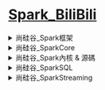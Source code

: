 # [Spark_BiliBili](https://www.bilibili.com/video/BV11A411L7CK?spm_id_from=333.788.videopod.episodes&vd_source=feb0e2b9eaf6e44eee2d9caa2c30a61e)

<details>
  <summary>尚硅谷_Spark框架</summary>
  <ol>
    <li>[X] 001.尚硅谷_Spark框架 - 簡介 (04:54)</li>
    <li>[X] 002.尚硅谷_Spark框架 - Vs Hadoop (07:49)</li>
    <li>[X] 003.尚硅谷_Spark框架 - 核心模組 - 介紹 (02:24)</li>
    <li>[X] 004.尚硅谷_Spark框架 - 快速上手 - 開發環境準備 (05:46)</li>
    <li>[X] 005.尚硅谷_Spark框架 - 快速上手 - WordCount - 案例分析 (07:57)</li>
    <li>[X] 006.尚硅谷_Spark框架 - 快速上手 - WordCount - Spark環境 (07:07)</li>
    <li>[X] 007.尚硅谷_Spark框架 - 快速上手 - WordCount - 功能實現 (11:56)</li>
    <li>[X] 008.尚硅谷_Spark框架 - 快速上手 - WordCount - 不同的實現 (08:31)</li>
    <li>[X] 009.尚硅谷_Spark框架 - 快速上手 - WordCount - Spark的實現 (04:24)</li>
    <li>[ ] 010.尚硅谷_Spark框架 - 快速上手 - WordCount - 日誌和錯誤 (03:50)</li>
    <li>[ ] 011.尚硅谷_Spark框架 - 運行環境 - 本地環境 - 基本配置和操作 (08:11)</li>
    <li>[ ] 012.尚硅谷_Spark框架 - 運行環境 - 本地環境 - 提交應用程式 (03:10)</li>
    <li>[ ] 013.尚硅谷_Spark框架 - 運行環境 - 獨立部署環境 - 基本配置和操作 (06:13)</li>
    <li>[ ] 014.尚硅谷_Spark框架 - 運行環境 - 獨立部署環境 - 提交參數解析 (03:08)</li>
    <li>[ ] 015.尚硅谷_Spark框架 - 運行環境 - 獨立部署環境 - 配置歷史服務 (04:08)</li>
    <li>[ ] 016.尚硅谷_Spark框架 - 運行環境 - 獨立部署環境 - 配置高可用 (05:51)</li>
    <li>[ ] 017.尚硅谷_Spark框架 - 運行環境 - Yarn環境 - 基本配置 &amp; 歷史服務 (06:42)</li>
    <li>[ ] 018.尚硅谷_Spark框架 - 運行環境 - Windows環境 &amp; 總結 (11:06)</li>
    <li>[ ] 019.尚硅谷_Spark框架 - 核心元件 - 介紹 (03:33)</li>
    <li>[ ] 020.尚硅谷_Spark框架 - 核心概念 - Executor &amp; Core &amp; 並行度 (03:31)</li>
    <li>[ ] 021.尚硅谷_Spark框架 - 核心概念 - DAG &amp; 提交流程 &amp; Yarn兩種部署模式 (07:00)</li>
  </ol>
</details>

<details>
  <summary>尚硅谷_SparkCore</summary>
  <ol>
    <li>[ ] 022.尚硅谷_SparkCore - 分散式計算模擬 - 搭建基礎的架子 (12:48)</li>
    <li>[ ] 023.尚硅谷_SparkCore - 分散式計算模擬 - 客戶端向伺服器傳送計算任務 (10:50)</li>
    <li>[ ] 024.尚硅谷_SparkCore - 分散式計算模擬 - 資料結構和分散式計算 (11:39)</li>
    <li>[ ] 025.尚硅谷_SparkCore - 核心程式設計 - RDD - 概念介紹 (05:31)</li>
    <li>[ ] 026.尚硅谷_SparkCore - 核心程式設計 - RDD - IO基本實現原理 - 1 (10:11)</li>
    <li>[ ] 027.尚硅谷_SparkCore - 核心程式設計 - RDD - IO基本實現原理 - 2 (08:49)</li>
    <li>[ ] 028.尚硅谷_SparkCore - 核心程式設計 - RDD - RDD和IO之間的關係 (12:24)</li>
    <li>[ ] 029.尚硅谷_SparkCore - 核心程式設計 - RDD - 特點 (13:34)</li>
    <li>[ ] 030.尚硅谷_SparkCore - 核心程式設計 - RDD - 五大主要配置 (11:19)</li>
    <li>[ ] 031.尚硅谷_SparkCore - 核心程式設計 - RDD - 執行原理 (03:05)</li>
    <li>[ ] 032.尚硅谷_SparkCore - 核心程式設計 - RDD - 建立 - 內存 (11:02)</li>
    <li>[ ] 033.尚硅谷_SparkCore - 核心程式設計 - RDD - 建立 - 檔案 (06:28)</li>
    <li>[ ] 034.尚硅谷_SparkCore - 核心程式設計 - RDD - 建立 - 檔案1 (04:42)</li>
    <li>[ ] 035.尚硅谷_SparkCore - 核心程式設計 - RDD - 集合資料源 - 分區的設定 (11:41)</li>
    <li>[ ] 036.尚硅谷_SparkCore - 核心程式設計 - RDD - 集合資料源 - 分區資料的分配 (13:54)</li>
    <li>[ ] 037.尚硅谷_SparkCore - 核心程式設計 - RDD - 檔案資料源 - 分區的設定 (11:33)</li>
    <li>[ ] 038.尚硅谷_SparkCore - 核心程式設計 - RDD - 檔案資料源 - 分區資料的分配 (08:21)</li>
    <li>[ ] 039.尚硅谷_SparkCore - 核心程式設計 - RDD - 檔案資料源 - 分區資料的分配 - 案例分析 (06:13)</li>
    <li>[ ] 040.尚硅谷_SparkCore - 核心程式設計 - RDD - 算子介紹 (07:49)</li>
    <li>[ ] 041.尚硅谷_SparkCore - 核心程式設計 - RDD - 轉換算子 - map (07:46)</li>
    <li>[ ] 042.尚硅谷_SparkCore - 核心程式設計 - RDD - 轉換算子 - map - 小功能 (05:12)</li>
    <li>[ ] 043.尚硅谷_SparkCore - 核心程式設計 - RDD - 轉換算子 - map - 並行計算效果演示 (08:54)</li>
    <li>[ ] 044.尚硅谷_SparkCore - 核心程式設計 - RDD - 轉換算子 - mapPartitions (06:12)</li>
    <li>[ ] 045.尚硅谷_SparkCore - 核心程式設計 - RDD - 轉換算子 - mapPartitions - 小練習 (03:49)</li>
    <li>[ ] 046.尚硅谷_SparkCore - 核心程式設計 - RDD - 轉換算子 - mapPartitions &amp; map的差別 - 完成比完美更重要 (02:21)</li>
    <li>[ ] 047.尚硅谷_SparkCore - 核心程式設計 - RDD - 轉換算子 - mapPartitionsWithIndex (06:30)</li>
    <li>[ ] 048.尚硅谷_SparkCore - 核心程式設計 - RDD - 轉換算子 - flatMap (05:07)</li>
    <li>[ ] 049.尚硅谷_SparkCore - 核心程式設計 - RDD - 轉換算子 - flatMap - 小練習 (02:41)</li>
    <li>[ ] 050.尚硅谷_SparkCore - 核心程式設計 - RDD - 轉換算子 - glom (06:33)</li>
    <li>[ ] 051.尚硅谷_SparkCore - 核心程式設計 - RDD - 轉換算子 - 理解分區不變的含義 (06:48)</li>
    <li>[ ] 052.尚硅谷_SparkCore - 核心程式設計 - RDD - 轉換算子 - groupBy (05:25)</li>
    <li>[ ] 053.尚硅谷_SparkCore - 核心程式設計 - RDD - 轉換算子 - groupBy - shuffle來襲 (06:01)</li>
    <li>[ ] 054.尚硅谷_SparkCore - 核心程式設計 - RDD - 轉換算子 - groupBy - 小練習 (07:51)</li>
    <li>[ ] 055.尚硅谷_SparkCore - 核心程式設計 - RDD - 轉換算子 - filter - 資料傾斜 (07:11)</li>
    <li>[ ] 056.尚硅谷_SparkCore - 核心程式設計 - RDD - 轉換算子 - sample - 抽獎囉 (16:11)</li>
    <li>[ ] 057.尚硅谷_SparkCore - 核心程式設計 - RDD - 轉換算子 - distinct (06:13)</li>
    <li>[ ] 058.尚硅谷_SparkCore - 核心程式設計 - RDD - 轉換算子 - coalesce (11:11)</li>
    <li>[ ] 059.尚硅谷_SparkCore - 核心程式設計 - RDD - 轉換算子 - repartition (07:28)</li>
    <li>[ ] 060.尚硅谷_SparkCore - 核心程式設計 - RDD - 轉換算子 - sortBy (06:31)</li>
    <li>[ ] 061.尚硅谷_SparkCore - 核心程式設計 - RDD - 轉換算子 - 交集&amp;並集&amp;差集&amp;拉鍊 (08:19)</li>
    <li>[ ] 062.尚硅谷_SparkCore - 核心程式設計 - RDD - 轉換算子 - 交集&amp;並集&amp;差集&amp;拉鍊 - 注意事項 (08:10)</li>
    <li>[ ] 063.尚硅谷_SparkCore - 核心程式設計 - RDD - 轉換算子 - partitionBy（前面有吸氣，中間有等待） (10:18)</li>
    <li>[ ] 064.尚硅谷_SparkCore - 核心程式設計 - RDD - 轉換算子 - partitionBy - 思考的問題 (05:56)</li>
    <li>[ ] 065.尚硅谷_SparkCore - 核心程式設計 - RDD - 轉換算子 - reduceByKey (06:06)</li>
    <li>[ ] 066.尚硅谷_SparkCore - 核心程式設計 - RDD - 轉換算子 - groupByKey (04:14)</li>
    <li>[ ] 067.尚硅谷_SparkCore - 核心程式設計 - RDD - 轉換算子 - groupByKey &amp; reduceByKey的差別 (18:57)</li>
    <li>[ ] 068.尚硅谷_SparkCore - 核心程式設計 - RDD - 轉換算子 - aggregateByKey (11:09)</li>
    <li>[ ] 069.尚硅谷_SparkCore - 核心程式設計 - RDD - 轉換算子 - aggregateByKey - 圖解 (13:29)</li>
    <li>[ ] 070.尚硅谷_SparkCore - 核心程式設計 - RDD - 轉換算子 - foldByKey (03:54)</li>
    <li>[ ] 071.尚硅谷_SparkCore - 核心程式設計 - RDD - 轉換算子 - aggregateByKey - 小練習 (08:51)</li>
    <li>[ ] 072.尚硅谷_SparkCore - 核心程式設計 - RDD - 轉換算子 - aggregateByKey - 小練習 - 圖解 (06:04)</li>
    <li>[ ] 073.尚硅谷_SparkCore - 核心程式設計 - RDD - 轉換算子 - combineByKey (08:04)</li>
    <li>[ ] 074.尚硅谷_SparkCore - 核心程式設計 - RDD - 轉換算子 - 聚合算子的差別 (09:12)</li>
    <li>[ ] 075.尚硅谷_SparkCore - 核心程式設計 - RDD - 轉換算子 - join (07:00)</li>
    <li>[ ] 076.尚硅谷_SparkCore - 核心程式設計 - RDD - 轉換算子 - leftOuterJoin &amp; rightOuterJoin (03:25)</li>
    <li>[ ] 077.尚硅谷_SparkCore - 核心程式設計 - RDD - 轉換算子 - cogroup (04:28)</li>
    <li>[ ] 078.尚硅谷_SparkCore - 案例實操 - 需求介紹 &amp; 分析 (18:50)</li>
    <li>[ ] 079.尚硅谷_SparkCore - 案例實操 - 需求設計 (06:41)</li>
    <li>[ ] 080.尚硅谷_SparkCore - 案例實操 - 功能實現 (08:18)</li>
    <li>[ ] 081.尚硅谷_SparkCore - 核心程式設計 - RDD - 行動算子 - 介紹 (04:32)</li>
    <li>[ ] 082.尚硅谷_SparkCore - 核心程式設計 - RDD - 行動算子 - 算子演示 (08:00)</li>
    <li>[ ] 083.尚硅谷_SparkCore - 核心程式設計 - RDD - 行動算子 - aggregate (04:25)</li>
    <li>[ ] 084.尚硅谷_SparkCore - 核心程式設計 - RDD - 行動算子 - countByKey &amp; countByValue (04:45)</li>
    <li>[ ] 085.尚硅谷_SparkCore - 核心程式設計 - RDD - WordCount不同的實現方式 - (1-8) (10:16)</li>
    <li>[ ] 086.尚硅谷_SparkCore - 核心程式設計 - RDD - WordCount不同的實現方式 - (9-11) (06:03)</li>
    <li>[ ] 087.尚硅谷_SparkCore - 核心程式設計 - RDD - 行動算子 - save的方法 (03:41)</li>
    <li>[ ] 088.尚硅谷_SparkCore - 核心程式設計 - RDD - 行動算子 - foreach (11:37)</li>
    <li>[ ] 089.尚硅谷_SparkCore - 核心程式設計 - RDD - 序列化 - 閉包檢測 (14:10)</li>
    <li>[ ] 090.尚硅谷_SparkCore - 核心程式設計 - RDD - 序列化 - 實際執行時的問題 (12:04)</li>
    <li>[ ] 091.尚硅谷_SparkCore - 核心程式設計 - RDD - 序列化 - Kryo序列化Core介紹 (10:07)</li>
    <li>[ ] 092.尚硅谷_SparkCore - 核心程式設計 - RDD - 依賴關係 - 依賴 &amp; 血緣關係介紹 (05:17)</li>
    <li>[ ] 093.尚硅谷_SparkCore - 核心程式設計 - RDD - 依賴關係 - 血緣關係 - 演示 (11:36)</li>
    <li>[ ] 094.尚硅谷_SparkCore - 核心程式設計 - RDD - 依賴關係 - 寬窄依賴 (11:36)</li>
    <li>[ ] 095.尚硅谷_SparkCore - 核心程式設計 - RDD - 依賴關係 - 階段&amp;分區&amp;任務 - 概念解析 - 秋遊了 (09:41)</li>
    <li>[ ] 096.尚硅谷_SparkCore - 核心程式設計 - RDD - 依賴關係 - 階段劃分原碼解讀 (11:31)</li>
    <li>[ ] 097.尚硅谷_SparkCore - 核心程式設計 - RDD - 依賴關係 - 任務劃分原碼解讀 (08:57)</li>
    <li>[ ] 098.尚硅谷_SparkCore - 核心程式設計 - RDD - 依賴關係 - 任務分類 (02:52)</li>
    <li>[ ] 099.尚硅谷_SparkCore - 核心程式設計 - RDD - 持久化 - cache &amp; persist基本原理和演示 (14:46)</li>
    <li>[ ] 100.尚硅谷_SparkCore - 核心程式設計 - RDD - 持久化 - 作用 (05:19)</li>
    <li>[ ] 101.尚硅谷_SparkCore - 核心程式設計 - RDD - 持久化 - 檢查點 (03:00)</li>
    <li>[ ] 102.尚硅谷_SparkCore - 核心程式設計 - RDD - 持久化 - 區別 (11:48)</li>
    <li>[ ] 103.尚硅谷_SparkCore - 核心程式設計 - RDD - 分區器 - 自訂義資料分區規則 (09:02)</li>
    <li>[ ] 104.尚硅谷_SparkCore - 核心程式設計 - RDD - 檔案讀取與儲存 (04:36)</li>
    <li>[ ] 105.尚硅谷_SparkCore - 核心程式設計 - 資料結構 - 累加器 - 原理及簡單演示 (15:49)</li>
    <li>[ ] 106.尚硅谷_SparkCore - 核心程式設計 - 資料結構 - 累加器 - 問題 (03:39)</li>
    <li>[ ] 107.尚硅谷_SparkCore - 核心程式設計 - 資料結構 - 累加器 - 自訂義實現 (10:55)</li>
    <li>[ ] 108.尚硅谷_SparkCore - 核心程式設計 - 資料結構 - 累加器 - 自訂義實現 - 1 (07:14)</li>
    <li>[ ] 109.尚硅谷_SparkCore - 核心程式設計 - 資料結構 - 廣播變數 (17:16)</li>
    <li>[ ] 110.尚硅谷_SparkCore - 案例實操 - 資料準備 &amp; 資料說明 (12:03)</li>
    <li>[ ] 111.尚硅谷_SparkCore - 案例實操 - 需求一 - 需求設計 &amp; 思路梳理 (09:46)</li>
    <li>[ ] 112.尚硅谷_SparkCore - 案例實操 - 需求一 - 功能實現 - 分別統計點擊、下單、支付的數量 (09:55)</li>
    <li>[ ] 113.尚硅谷_SparkCore - 案例實操 - 需求一 - 功能實現 - 合併點擊、下單、支付的數量 (12:18)</li>
    <li>[ ] 114.尚硅谷_SparkCore - 案例實操 - 需求一 - 功能實現 - 第二種實現方式 (12:18)</li>
    <li>[ ] 115.尚硅谷_SparkCore - 案例實操 - 需求一 - 功能實現 - 第三種實現方式 (12:56)</li>
    <li>[ ] 116.尚硅谷_SparkCore - 案例實操 - 需求一 - 功能實現 - 第四種實現方式 (18:29)</li>
    <li>[ ] 117.尚硅谷_SparkCore - 案例實操 - 需求二 - 功能實現 (14:48)</li>
    <li>[ ] 118.尚硅谷_SparkCore - 案例實操 - 需求三 - 需求介紹 (03:41)</li>
    <li>[ ] 119.尚硅谷_SparkCore - 案例實操 - 需求三 - 需求分析 - 圖解 (19:05)</li>
    <li>[ ] 120.尚硅谷_SparkCore - 案例實操 - 需求三 - 代碼實現 - 分母的計算 (05:59)</li>
    <li>[ ] 121.尚硅谷_SparkCore - 案例實操 - 需求三 - 代碼實現 - 分子的計算並求轉換率 (15:27)</li>
    <li>[ ] 122.尚硅谷_SparkCore - 案例實操 - 需求三 - 代碼實現 - 優化需求 (08:30)</li>
    <li>[ ] 123.尚硅谷_SparkCore - 工程化程式碼 - 架構模式 - 三層架構介紹 (11:04)</li>
    <li>[ ] 124.尚硅谷_SparkCore - 工程化程式碼 - 架構模式 - 三層架構代碼實現 (13:47)</li>
    <li>[ ] 125.尚硅谷_SparkCore - 工程化程式碼 - 架構模式 - 架構代碼優化 (17:48)</li>
    <li>[ ] 126.尚硅谷_SparkCore - 工程化程式碼 - 架構模式 - ThreadLocal解釋 (04:31)</li>
    <li>[ ] 127.尚硅谷_SparkCore - 總結 - 課件梳理 (30:09)</li>
  </ol>
</details>

<details>
  <summary>尚硅谷_Spark內核 &amp; 源碼</summary>
  <ol>
    <li>[ ] 128.尚硅谷_Spark內核 &amp; 源碼 - 總體介紹 (05:38)</li>
    <li>[ ] 129.尚硅谷_Spark內核 &amp; 源碼 - 環境準備 - SparkSubmit - 起點 (06:30)</li>
    <li>[ ] 130.尚硅谷_Spark內核 &amp; 源碼 - 環境準備 - SparkSubmit - 向Yarn提交應用 (13:28)</li>
    <li>[ ] 131.尚硅谷_Spark內核 &amp; 源碼 - 環境準備 - SparkSubmit - 啟動ApplicationMaster (14:20)</li>
    <li>[ ] 132.尚硅谷_Spark內核 &amp; 源碼 - 環境準備 - ApplicationMaster - 啟動Driver線程 (10:21)</li>
    <li>[ ] 133.尚硅谷_Spark內核 &amp; 源碼 - 環境準備 - ApplicationMaster - 啟動Executor進程 (15:23)</li>
    <li>[ ] 134.尚硅谷_Spark內核 &amp; 源碼 - 環境準備 - ExecutorBackend - 建立Executor計算對象 (17:30)</li>
    <li>[ ] 135.尚硅谷_Spark內核 &amp; 源碼 - 環境準備 - 流程梳理 (10:30)</li>
    <li>[ ] 136.尚硅谷_Spark內核 &amp; 源碼 - 通訊環境 - 通訊原理 (07:56)</li>
    <li>[ ] 137.尚硅谷_Spark內核 &amp; 源碼 - 通訊環境 - 通訊元件 (12:44)</li>
    <li>[ ] 138.尚硅谷_Spark內核 &amp; 源碼 - 通訊環境 - 課件梳理 (04:22)</li>
    <li>[ ] 139.尚硅谷_Spark內核 &amp; 源碼 - 應用程式執行 - 上下文對象SparkContext (07:23)</li>
    <li>[ ] 140.尚硅谷_Spark內核 &amp; 源碼 - 應用程式執行 - RDD依賴關係 (07:27)</li>
    <li>[ ] 141.尚硅谷_Spark內核 &amp; 源碼 - 應用程式執行 - 階段的劃分 (13:45)</li>
    <li>[ ] 142.尚硅谷_Spark內核 &amp; 源碼 - 應用程式執行 - 任務的切分 (06:13)</li>
    <li>[ ] 143.尚硅谷_Spark內核 &amp; 源碼 - 應用程式執行 - 任務的調度 (16:52)</li>
    <li>[ ] 144.尚硅谷_Spark內核 &amp; 源碼 - 應用程式執行 - 任務的執行 (05:07)</li>
    <li>[ ] 145.尚硅谷_Spark內核 &amp; 源碼 - 應用程式執行 - 課件梳理 (06:22)</li>
    <li>[ ] 146.尚硅谷_Spark內核 &amp; 源碼 - shuffle - 原理回顧 (07:04)</li>
    <li>[ ] 147.尚硅谷_Spark內核 &amp; 源碼 - shuffle - 圖解 (12:19)</li>
    <li>[ ] 148.尚硅谷_Spark內核 &amp; 源碼 - shuffle - 實現過程 (08:16)</li>
    <li>[ ] 149.尚硅谷_Spark內核 &amp; 源碼 - shuffle - 寫流程原碼解讀 (15:47)</li>
    <li>[ ] 150.尚硅谷_Spark內核 &amp; 源碼 - shuffle - 歸併排序和讀流程 (16:20)</li>
    <li>[ ] 151.尚硅谷_Spark內核 &amp; 源碼 - shuffle - 課件梳理 (05:56)</li>
    <li>[ ] 152.尚硅谷_Spark內核 &amp; 源碼 - 內存管理 (18:51)</li>
  </ol>
</details>

<details>
  <summary>尚硅谷_SparkSQL</summary>
  <ol>
    <li>[ ] 153.尚硅谷_SparkSQL - 介紹 (05:37)</li>
    <li>[ ] 154.尚硅谷_SparkSQL - 特點 (02:39)</li>
    <li>[ ] 155.尚硅谷_SparkSQL - 資料模型 - DataFrame &amp; DataSet (06:44)</li>
    <li>[ ] 156.尚硅谷_SparkSQL - 核心程式設計 - DataFrame - 簡單演示 (07:21)</li>
    <li>[ ] 157.尚硅谷_SparkSQL - 核心程式設計 - DataFrame - SQL的基本使用 (10:27)</li>
    <li>[ ] 158.尚硅谷_SparkSQL - 核心程式設計 - DataFrame - DSL語法的基本使用 (06:36)</li>
    <li>[ ] 159.尚硅谷_SparkSQL - 核心程式設計 - DataFrame - RDD之間的轉換 (07:01)</li>
    <li>[ ] 160.尚硅谷_SparkSQL - 核心程式設計 - DataSet - 介紹 (04:06)</li>
    <li>[ ] 161.尚硅谷_SparkSQL - 核心程式設計 - DataSet - DataFrame的轉換 (03:28)</li>
    <li>[ ] 162.尚硅谷_SparkSQL - 核心程式設計 - DataSet - RDD的轉換 (05:05)</li>
    <li>[ ] 163.尚硅谷_SparkSQL - 核心程式設計 - DataSet &amp; DataFrame &amp; RDD之間的關係 (04:51)</li>
    <li>[ ] 164.尚硅谷_SparkSQL - 核心程式設計 - IDEA建立SparkSQL環境對象 (07:21)</li>
    <li>[ ] 165.尚硅谷_SparkSQL - 核心程式設計 - IDEA - DataFrame基本操作 (07:50)</li>
    <li>[ ] 166.尚硅谷_SparkSQL - 核心程式設計 - IDEA - DataSet基本操作 (03:18)</li>
    <li>[ ] 167.尚硅谷_SparkSQL - 核心程式設計 - IDEA - RDD &amp; DataFrame &amp; DataSet互相轉換 (05:48)</li>
    <li>[ ] 168.尚硅谷_SparkSQL - 核心程式設計 - IDEA - UDF函數 (04:18)</li>
    <li>[ ] 169.尚硅谷_SparkSQL - 核心程式設計 - IDEA - UDAF函數 - 實現原理 (05:11)</li>
    <li>[ ] 170.尚硅谷_SparkSQL - 核心程式設計 - IDEA - UDAF函數 - 弱類型函數實現 (16:14)</li>
    <li>[ ] 171.尚硅谷_SparkSQL - 核心程式設計 - IDEA - UDAF函數 - 強類型函數實現 (10:58)</li>
    <li>[ ] 172.尚硅谷_SparkSQL - 核心程式設計 - IDEA - UDAF函數 - 早期強類型函數實現 (06:24)</li>
    <li>[ ] 173.尚硅谷_SparkSQL - 核心程式設計 - IDEA - UDAF函數 - 課件梳理 (03:23)</li>
    <li>[ ] 174.尚硅谷_SparkSQL - 核心程式設計 - 資料讀取和儲存 - 通用方法 (06:36)</li>
    <li>[ ] 175.尚硅谷_SparkSQL - 核心程式設計 - 資料讀取和儲存 - 操作JSON &amp; CSV (08:30)</li>
    <li>[ ] 176.尚硅谷_SparkSQL - 核心程式設計 - 資料讀取和儲存 - 操作MySQL (04:22)</li>
    <li>[ ] 177.尚硅谷_SparkSQL - 核心程式設計 - 資料讀取和儲存 - 操作內置Hive (05:40)</li>
    <li>[ ] 178.尚硅谷_SparkSQL - 核心程式設計 - 資料讀取和儲存 - 操作外置Hive (03:53)</li>
    <li>[ ] 179.尚硅谷_SparkSQL - 核心程式設計 - 資料讀取和儲存 - 代碼操作外置Hive (04:28)</li>
    <li>[ ] 180.尚硅谷_SparkSQL - 核心程式設計 - 資料讀取和儲存 - beeline操作Hive (04:15)</li>
    <li>[ ] 181.尚硅谷_SparkSQL - 案例實操 - 資料準備 (06:37)</li>
    <li>[ ] 182.尚硅谷_SparkSQL - 案例實操 - 需求部分實現 (12:56)</li>
    <li>[ ] 183.尚硅谷_SparkSQL - 案例實操 - 需求完整實現 (26:54)</li>
    <li>[ ] 184.尚硅谷_SparkSQL - 總結 - 課件梳理 (13:39)</li>
  </ol>
</details>

<details>
  <summary>尚硅谷_SparkStreaming</summary>
  <ol>
    <li>[ ] 185.尚硅谷_SparkStreaming - 概念 - 介紹 (09:25)</li>
    <li>[ ] 186.尚硅谷_SparkStreaming - 概念 - 原理 &amp; 特點 (10:24)</li>
    <li>[ ] 187.尚硅谷_SparkStreaming - 入門 - WordCount - 實現 (14:40)</li>
    <li>[ ] 188.尚硅谷_SparkStreaming - 入門 - WordCount - 解析 (03:11)</li>
    <li>[ ] 189.尚硅谷_SparkStreaming - DStream建立 - Queue (02:39)</li>
    <li>[ ] 190.尚硅谷_SparkStreaming - DStream建立 - 自訂義資料採集器 (07:36)</li>
    <li>[ ] 191.尚硅谷_SparkStreaming - DStream建立 - Socket資料採集器原碼解讀 (03:26)</li>
    <li>[ ] 192.尚硅谷_SparkStreaming - DStream建立 - Kafka資料源 (10:51)</li>
    <li>[ ] 193.尚硅谷_SparkStreaming - DStream轉換 - 狀態操作 (16:09)</li>
    <li>[ ] 194.尚硅谷_SparkStreaming - DStream轉換 - 無狀態操作 - transform (09:06)</li>
    <li>[ ] 195.尚硅谷_SparkStreaming - DStream轉換 - 無狀態操作 - join (03:59)</li>
    <li>[ ] 196.尚硅谷_SparkStreaming - DStream轉換 - 有狀態操作 - window (12:17)</li>
    <li>[ ] 197.尚硅谷_SparkStreaming - DStream轉換 - 有狀態操作 - window - 補充 (08:39)</li>
    <li>[ ] 198.尚硅谷_SparkStreaming - DStream輸出 (04:43)</li>
    <li>[ ] 199.尚硅谷_SparkStreaming - 優雅地關閉 (15:45)</li>
    <li>[ ] 200.尚硅谷_SparkStreaming - 優雅地關閉 - 恢復資料 (03:30)</li>
    <li>[ ] 201.尚硅谷_SparkStreaming - 案例實操 - 環境和資料準備 (16:43)</li>
    <li>[ ] 202.尚硅谷_SparkStreaming - 案例實操 - 需求一 - 分析 (10:20)</li>
    <li>[ ] 203.尚硅谷_SparkStreaming - 案例實操 - 需求一 - 功能實現 - 黑名單判斷 (19:28)</li>
    <li>[ ] 204.尚硅谷_SparkStreaming - 案例實操 - 需求一 - 功能實現 - 統計資料更新 (16:26)</li>
    <li>[ ] 205.尚硅谷_SparkStreaming - 案例實操 - 需求一 - 功能實現 - 測試 &amp; 簡化 &amp; 優化 (19:30)</li>
    <li>[ ] 206.尚硅谷_SparkStreaming - 案例實操 - 需求二 - 功能實現 (09:26)</li>
    <li>[ ] 207.尚硅谷_SparkStreaming - 案例實操 - 需求二 - 亂碼問題 (06:11)</li>
    <li>[ ] 208.尚硅谷_SparkStreaming - 案例實操 - 需求三 - 介紹 &amp; 功能實現 (15:51)</li>
    <li>[ ] 209.尚硅谷_SparkStreaming - 案例實操 - 需求三 - 效果演示 (09:54)</li>
    <li>[ ] 210.尚硅谷_SparkStreaming - 總結 - 課件梳理 (08:12)</li>
  </ol>
</details>
